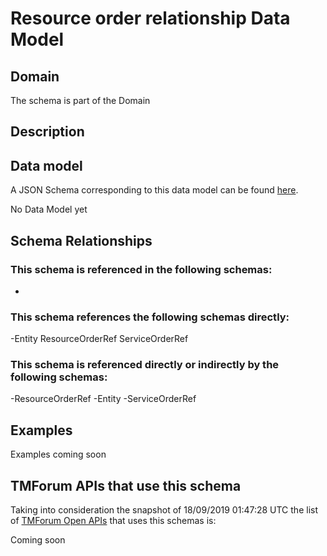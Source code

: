 # Resource order relationship Data Model

## Domain

The  schema is part of the  Domain

## Description



## Data model

A JSON Schema corresponding to this data model can be found
[here](https://github.com/tmforum-rand/schemas/blob/master/Resource/ResourceOrderRelationship.schema.json).

No Data Model yet

## Schema Relationships

### This schema is referenced in the following schemas:

-

### This schema references the following schemas directly:

-Entity
ResourceOrderRef
ServiceOrderRef

### This schema is referenced directly or indirectly by the following schemas:

-ResourceOrderRef
-Entity
-ServiceOrderRef



## Examples

Examples coming soon

## TMForum APIs that use this schema

Taking into consideration the snapshot of 18/09/2019 01:47:28 UTC the list of [TMForum Open APIs](https://www.tmforum.org/open-apis/) that uses this schemas is:

Coming soon